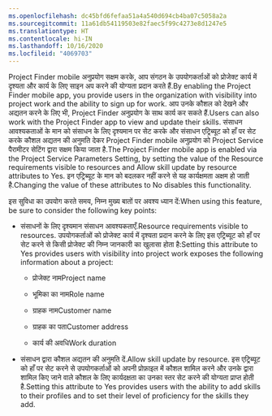 ```yaml
---
ms.openlocfilehash: dc45bfd6fefaa51a4a540d694cb4ba07c5058a2a
ms.sourcegitcommit: 11a61db54119503e82faec5f99c4273e8d1247e5
ms.translationtype: HT
ms.contentlocale: hi-IN
ms.lasthandoff: 10/16/2020
ms.locfileid: "4069703"
---
```

<span data-ttu-id="3bdef-101">Project Finder mobile अनुप्रयोग सक्षम करके, आप संगठन के उपयोगकर्ताओं को प्रोजेक्ट कार्य में दृश्यता और कार्य के लिए साइन अप करने की योग्यता प्रदान करते हैं.</span><span class="sxs-lookup"><span data-stu-id="3bdef-101">By enabling the Project Finder mobile app, you provide users in the organization with visibility into project work and the ability to sign up for work.</span></span> <span data-ttu-id="3bdef-102">आप उनके कौशल को देखने और अद्यतन करने के लिए भी, Project Finder अनुप्रयोग के साथ कार्य कर सकते हैं.</span><span class="sxs-lookup"><span data-stu-id="3bdef-102">Users can also work with the Project Finder app to view and update their skills.</span></span> <span data-ttu-id="3bdef-103">संसाधन आवश्यकताओं के मान को संसाधन के लिए दृश्यमान पर सेट करके और संसाधन एट्रिब्यूट को हाँ पर सेट करके कौशल अद्यतन की अनुमति देकर Project Finder mobile अनुप्रयोग को Project Service पैरामीटर सेटिंग द्वारा सक्षम किया जाता है.</span><span class="sxs-lookup"><span data-stu-id="3bdef-103">The Project Finder mobile app is enabled via the Project Service Parameters Setting, by setting the value of the Resource requirements visible to resources and Allow skill update by resource attributes to Yes.</span></span> <span data-ttu-id="3bdef-104">इन एट्रिब्यूट के मान को बदलकर नहीं करने से यह कार्यक्षमता अक्षम हो जाती है.</span><span class="sxs-lookup"><span data-stu-id="3bdef-104">Changing the value of these attributes to No disables this functionality.</span></span>  
  
 <span data-ttu-id="3bdef-105">इस सुविधा का उपयोग करते समय, निम्न मुख्य बातों पर अवश्य ध्यान दें:</span><span class="sxs-lookup"><span data-stu-id="3bdef-105">When using this feature, be sure to consider the following key points:</span></span>  
  
-   <span data-ttu-id="3bdef-106">संसाधनों के लिए दृश्यमान संसाधन आवश्यकताएँ.</span><span class="sxs-lookup"><span data-stu-id="3bdef-106">Resource requirements visible to resources.</span></span> <span data-ttu-id="3bdef-107">उपयोगकर्ताओं को प्रोजेक्ट कार्य में दृश्यता प्रदान करने के लिए इस एट्रिब्यूट को हाँ पर सेट करने से किसी प्रोजेक्ट की निम्न जानकारी का खुलासा होता है:</span><span class="sxs-lookup"><span data-stu-id="3bdef-107">Setting this attribute to Yes provides users with visibility into project work exposes the following information about a project:</span></span>  
  
    -   <span data-ttu-id="3bdef-108">प्रोजेक्ट नाम</span><span class="sxs-lookup"><span data-stu-id="3bdef-108">Project name</span></span>  
  
    -   <span data-ttu-id="3bdef-109">भूमिका का नाम</span><span class="sxs-lookup"><span data-stu-id="3bdef-109">Role name</span></span>  
  
    -   <span data-ttu-id="3bdef-110">ग्राहक नाम</span><span class="sxs-lookup"><span data-stu-id="3bdef-110">Customer name</span></span>  
  
    -   <span data-ttu-id="3bdef-111">ग्राहक का पता</span><span class="sxs-lookup"><span data-stu-id="3bdef-111">Customer address</span></span>  
  
    -   <span data-ttu-id="3bdef-112">कार्य की अवधि</span><span class="sxs-lookup"><span data-stu-id="3bdef-112">Work duration</span></span>  
  
-   <span data-ttu-id="3bdef-113">संसाधन द्वारा कौशल अद्यतन की अनुमति दें.</span><span class="sxs-lookup"><span data-stu-id="3bdef-113">Allow skill update by resource.</span></span> <span data-ttu-id="3bdef-114">इस एट्रिब्यूट को हाँ पर सेट करने से उपयोगकर्ताओं को अपनी प्रोफ़ाइल में कौशल शामिल करने और उनके द्वारा शामिल किए जाने वाले कौशल के लिए कार्यदक्षता का उनका स्तर सेट करने की योग्यता प्राप्त होती है.</span><span class="sxs-lookup"><span data-stu-id="3bdef-114">Setting this attribute to Yes provides users with the ability to add skills to their profiles and to set their level of proficiency for the skills they add.</span></span>